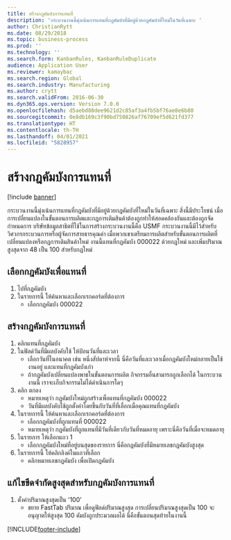 ```yaml
---
title: สร้างกฎคัมบังการแทนที่
description: 'กระบวนงานนี้มุ่งเน้นการแทนที่กฎคัมบังที่มีอยู่ด้วยกฎคัมบังที่ใหม่ในวันที่เฉพาะ '
author: ChristianRytt
ms.date: 08/29/2018
ms.topic: business-process
ms.prod: ''
ms.technology: ''
ms.search.form: KanbanRules, KanbanRuleDuplicate
audience: Application User
ms.reviewer: kamaybac
ms.search.region: Global
ms.search.industry: Manufacturing
ms.author: crytt
ms.search.validFrom: 2016-06-30
ms.dyn365.ops.version: Version 7.0.0
ms.openlocfilehash: d5aebd88dee9621d2c85af3a4fb5bf76ae8e6b80
ms.sourcegitcommit: 0e8db169c3f90bd750826af76709ef5d621fd377
ms.translationtype: HT
ms.contentlocale: th-TH
ms.lasthandoff: 04/01/2021
ms.locfileid: "5828957"
---
```

# <a name="create-a-replacement-kanban-rule"></a>สร้างกฎคัมบังการแทนที่

[!include [banner](../../includes/banner.md)]

กระบวนงานนี้มุ่งเน้นการแทนที่กฎคัมบังที่มีอยู่ด้วยกฎคัมบังที่ใหม่ในวันที่เฉพาะ  สิ่งนี้มีประโยชน์ เมื่อการเปลี่ยนแปลงในขั้นตอนการผลิตและกฎการเติมสินค้าต้องถูกทำให้สอดคล้องกันและต้องถูกจัดกำหนดการ บริษัทข้อมูลสาธิตที่ใช้ในการสร้างกระบวนงานนี้คือ USMF กระบวนงานนี้มีไว้สำหรับวิศวกรกระบวนการหรือผู้จัดการสายธารคุณค่า เมื่อพวกเขาเตรียมการผลิตสำหรับขั้นตอนการผลิตที่เปลี่ยนแปลงหรือกฎการเติมสินค้าใหม่ งานนี้แทนที่กฎคัมบัง 000022 ด้วยกฎใหม่ และเพิ่มปริมาณสูงสุดจาก 48 เป็น 100 สำหรับกฎใหม่


## <a name="select-a-kanban-rule-to-replace"></a>เลือกกฎคัมบังเพื่อแทนที่
1. ไปที่กฎคัมบัง
2. ในรายการนี้ ให้ค้นหาและเลือกเรกคอร์ดที่ต้องการ
    * เลือกกฎคัมบัง 000022  

## <a name="create-a-replacement-kanban-rule"></a>สร้างกฎคัมบังการแทนที่
1. คลิกแทนที่กฎคัมบัง
2. ในฟิลด์วันที่มีผลบังคับใช้ ให้ป้อนวันที่และเวลา
    * เลือกวันที่ในอนาคต เช่น หนึ่งสัปดาห์จากนี้  นี่คือวันที่และเวลาเมื่อกฎคัมบังใหม่กลายเป็นใช้งานอยู่ และแทนที่กฎคัมบังเก่า  
    * ถ้ากฎคัมบังเปลี่ยนแปลงพาธในขั้นตอนการผลิต กิจกรรมอื่นสามารถถูกเลือกได้   ในกระบวนงานนี้ เราจะเก็บกิจกรรมไม่ได้ดำเนินการใดๆ  
3. คลิก ตกลง
    * หมายเหตุว่า กฎคัมบังใหม่ถูกสร้างเพื่อแทนที่กฎคัมบัง 000022  
    * วันที่มีผลบังคับใช้ถูกตั้งค่าโดยขึ้นกับวันที่ที่เลื่อกเมื่อคุณแทนที่กฎคัมบัง  
4. ในรายการนี้ ให้ค้นหาและเลือกเรกคอร์ดที่ต้องการ
    * เลือกกฎคัมบังที่ถูกแทนที่ 000022  
    * หมายเหตุว่า กฎคัมบังที่ถูกแทนที่มีวันที่เดียวกับวันที่หมดอายุ เพราะนี่คือวันที่เมื่อจะหมดอายุ  
5. ในรายการ ให้เลือกแถว 1
    * เลือกกฎคัมบังใหม่ที่อยู่บนสุดของรายการ  นี่คือกฎคัมบังที่มีหมายเลขกฎคัมบังสูงสุด  
6. ในรายการนี้ ให้คลิกลิงค์ในแถวที่เลือก
    * คลิกหมายเลขกฎคัมบัง เพื่อเปิดกฎคัมบัง  

## <a name="modify-maximum-quantity-for-the-replacement-kanban-rule"></a>แก้ไขขีดจำกัดสูงสุดสำหรับกฎคัมบังการแทนที่
1. ตั้งค่าปริมาณสูงสุดเป็น '100'
    * ขยาย FastTab ปริมาณ เพื่อดูฟิลด์ปริมาณสูงสุด  การเปลี่ยนปริมาณสูงสุดเป็น 100 จะอนุญาตให้สูงสุด 100 คัมบังถูกประมวลผลได้     นี่คือขั้นตอนสุดท้ายในงานนี้  



[!INCLUDE[footer-include](../../../includes/footer-banner.md)]